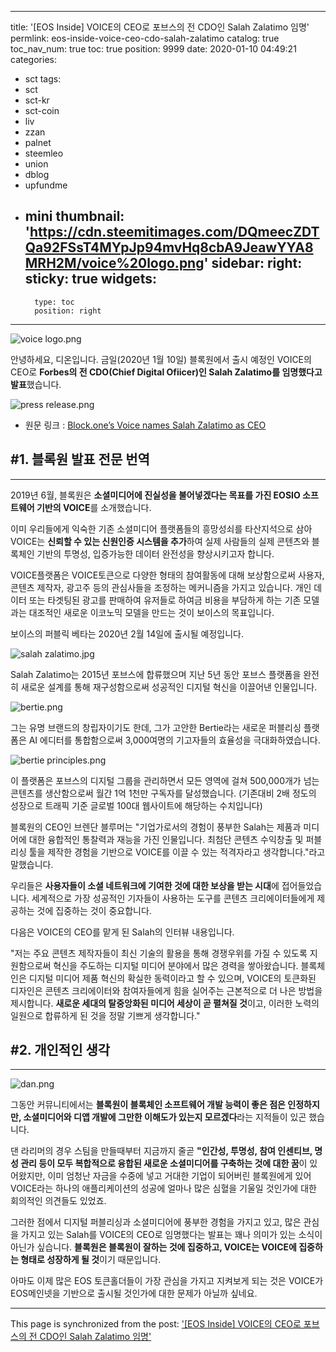 
---
title: '[EOS Inside] VOICE의 CEO로 포브스의 전 CDO인 Salah Zalatimo 임명'
permlink: eos-inside-voice-ceo-cdo-salah-zalatimo
catalog: true
toc_nav_num: true
toc: true
position: 9999
date: 2020-01-10 04:49:21
categories:
- sct
tags:
- sct
- sct-kr
- sct-coin
- liv
- zzan
- palnet
- steemleo
- union
- dblog
- upfundme
- mini
thumbnail: 'https://cdn.steemitimages.com/DQmeecZDTQa92FSsT4MYpJp94mvHq8cbA9JeawYYA8MRH2M/voice%20logo.png'
sidebar:
    right:
        sticky: true
widgets:
    -
        type: toc
        position: right
---


![voice logo.png](https://cdn.steemitimages.com/DQmeecZDTQa92FSsT4MYpJp94mvHq8cbA9JeawYYA8MRH2M/voice%20logo.png)

안녕하세요, 디온입니다. 금일(2020년 1월 10일) 블록원에서 출시 예정인 VOICE의 CEO로 **Forbes의 전  CDO(Chief Digital Ofiicer)인 Salah Zalatimo를 임명했다고 발표**했습니다.

![press release.png](https://cdn.steemitimages.com/DQmWGwBLsoYpeXid2rhgJVeyrMpj2geBVUcZbsKDgoTF95z/press%20release.png)

- 원문 링크 : [Block.one’s Voice names Salah Zalatimo as CEO](https://block.one/news/block-ones-voice-names-salah-zalatimo-as-ceo/)

## #1. 블록원 발표 전문 번역
---

2019년 6월, 블록원은 **소셜미디어에 진실성을 불어넣겠다는 목표를 가진 EOSIO 소프트웨어 기반의 VOICE**를 소개했습니다. 

이미 우리들에게 익숙한 기존 소셜미디어 플랫폼들의 흥망성쇠를 타산지석으로 삼아 VOICE는 **신뢰할 수 있는 신원인증 시스템을 추가**하여 실제 사람들의 실제 콘텐츠와 블록체인 기반의 투명성, 입증가능한 데이터 완전성을 향상시키고자 합니다. 

VOICE플랫폼은 VOICE토큰으로 다양한 형태의 참여활동에 대해 보상함으로써 사용자, 콘텐츠 제작자, 광고주 등의 관심사들을 조정하는 메커니즘을 가지고 있습니다. 개인 데이터 또는 타겟팅된 광고를 판매하여 유저들로 하여금 비용을 부담하게 하는 기존 모델과는 대조적인 새로운 이코노믹 모델을 만드는 것이 보이스의 목표입니다.

보이스의 퍼블릭 베타는 2020년 2월 14일에 출시될 예정입니다.


![salah zalatimo.jpg](https://cdn.steemitimages.com/DQmUaxLHUokfSUzzVKns2kP3RtgXfjuAFL1UvYVa92HA2tW/salah%20zalatimo.jpg)

Salah Zalatimo는 2015년 포브스에 합류했으며 지난 5년 동안 포브스 플랫폼을 완전히 새로운 설계를 통해 재구성함으로써 성공적인 디지털 혁신을 이끌어낸 인물입니다. 

![bertie.png](https://cdn.steemitimages.com/DQmZjLMpDuZywrP6KsKUeNPVsT44oK3Wfg2dFZK6gsuk4Hi/bertie.png)

그는 유명 브랜드의 창립자이기도 한데, 그가 고안한 Bertie라는 새로운 퍼블리싱 플랫폼은 AI 에디터를 통합함으로써 3,000여명의 기고자들의 효율성을 극대화하였습니다. 

![bertie principles.png](https://cdn.steemitimages.com/DQmU7wuikGXhhCEip7kS5BPT3E92aZiMwoJ7spXAAHmd6xL/bertie%20principles.png)


이 플랫폼은 포브스의 디지털 그룹을 관리하면서 모든 영역에 걸쳐 500,000개가 넘는 콘텐츠를 생산함으로써 월간 1억 1천만 구독자를 달성했습니다. (기존대비 2배 정도의 성장으로 트래픽 기준 글로벌 100대 웹사이트에 해당하는 수치입니다)

블록원의 CEO인 브렌단 블루머는 "기업가로서의 경험이 풍부한 Salah는 제품과 미디어에 대한 융합적인 통찰력과 재능을 가진 인물입니다. 최첨단 콘텐츠 수익창출 및 퍼블리싱 툴을 제작한 경험을 기반으로 VOICE를 이끌 수 있는 적격자라고 생각합니다."라고 말했습니다. 

우리들은 **사용자들이 소셜 네트워크에 기여한 것에 대한 보상을 받는 시대**에 접어들었습니다. 세계적으로 가장 성공적인 기자들이 사용하는 도구를 콘텐츠 크리에이터들에게 제공하는 것에 집중하는 것이 중요합니다.

다음은 VOICE의 CEO를 맡게 된 Salah의 인터뷰 내용입니다.

"저는 주요 콘텐츠 제작자들이 최신 기술의 활용을 통해 경쟁우위를 가질 수 있도록 지원함으로써 혁신을 주도하는 디지털 미디어 분야에서 많은 경력을 쌓아왔습니다. 블록체인은 디지털 미디어 제품 혁신의 확실한 동력이라고 할 수 있으며, VOICE의 토큰화된 디자인은 콘텐츠 크리에이터와 참여자들에게 힘을 실어주는 근본적으로 더 나은 방법을 제시합니다. **새로운 세대의 탈중앙화된 미디어 세상이 곧 펼쳐질 것**이고, 이러한 노력의 일원으로 합류하게 된 것을 정말 기쁘게 생각합니다."

## #2. 개인적인 생각
---
![dan.png](https://cdn.steemitimages.com/DQmdmTw4aA4N12yMdjoBD1ELEDaPCj8TRwLfgpUjdjSdCB7/dan.png)


그동안 커뮤니티에서는 **블록원이 블록체인 소프트웨어 개발 능력이 좋은 점은 인정하지만, 소셜미디어와 디앱 개발에 그만한 이해도가 있는지 모르겠다**라는 지적들이 있곤 했습니다. 

댄 라리머의 경우 스팀을 만들때부터 지금까지 줄곧 **"인간성, 투명성, 참여 인센티브, 명성 관리 등이 모두 복합적으로 융합된 새로운 소셜미디어를 구축하는 것에 대한 꿈**이 있어왔지만, 이미 엄청난 자금을 수중에 넣고 거대한 기업이 되어버린 블록원에게 있어 VOICE라는 하나의 애플리케이션의 성공에 얼마나 많은 심혈을 기울일 것인가에 대한 회의적인 의견들도 있었죠.

그러한 점에서 디지털 퍼블리싱과 소셜미디어에 풍부한 경험을 가지고 있고, 많은 관심을 가지고 있는 Salah를 VOICE의 CEO로 임명했다는 발표는 꽤나 의미가 있는 소식이 아닌가 싶습니다. **블록원은 블록원이 잘하는 것에 집중하고, VOICE는 VOICE에 집중하는 형태로 성장하게 될 것**이기 때문입니다. 

아마도 이제 많은 EOS 토큰홀더들이 가장 관심을 가지고 지켜보게 되는 것은 VOICE가 EOS메인넷을 기반으로 출시될 것인가에 대한 문제가 아닐까 싶네요.

- - -

This page is synchronized from the post: ['[EOS Inside] VOICE의 CEO로 포브스의 전 CDO인 Salah Zalatimo 임명'](https://steemit.com/@donekim/eos-inside-voice-ceo-cdo-salah-zalatimo)

